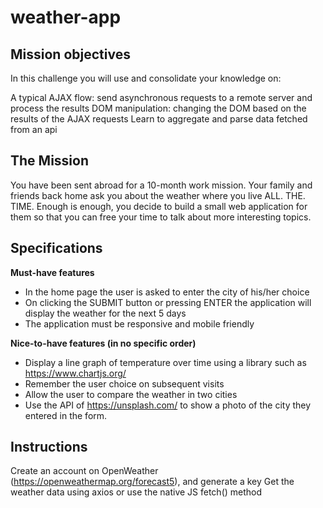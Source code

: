# weather-app


## Mission objectives
In this challenge you will use and consolidate your knowledge on:

A typical AJAX flow: send asynchronous requests to a remote server and process the results
DOM manipulation: changing the DOM based on the results of the AJAX requests
Learn to aggregate and parse data fetched from an api

## The Mission
You have been sent abroad for a 10-month work mission. Your family and friends back home ask you about the weather where you live ALL. THE. TIME.
Enough is enough, you decide to build a small web application for them so that you can free your time to talk about more interesting topics.

## Specifications
**Must-have features**
- In the home page the user is asked to enter the city of his/her choice
- On clicking the SUBMIT button or pressing ENTER the application will display the weather for the next 5 days
- The application must be responsive and mobile friendly

**Nice-to-have features (in no specific order)**
- Display a line graph of temperature over time using a library such as https://www.chartjs.org/
- Remember the user choice on subsequent visits
- Allow the user to compare the weather in two cities
- Use the API of https://unsplash.com/ to show a photo of the city they entered in the form.

## Instructions
Create an account on OpenWeather (https://openweathermap.org/forecast5), and generate a key
Get the weather data using axios or use the native JS fetch() method
